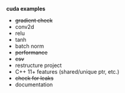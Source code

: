 
**cuda examples**

- ~~gradient check~~
- conv2d
- relu
- tanh
- batch norm
- ~~performance~~
- ~~csv~~
- restructure project
- C++ 11+ features (shared/unique ptr, etc.)
- ~~check for leaks~~
- documentation